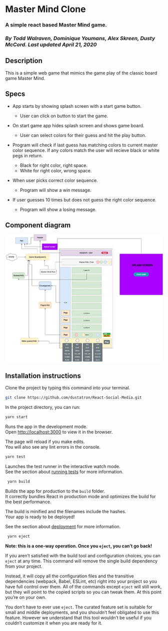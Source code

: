 # Master Mind Clone 
### A simple react based Master Mind game.
### _By Todd Walraven, Dominique Youmans, Alex Skreen, Dusty McCord. Last updated April 21, 2020_

## Description
This is a simple web game that mimics the game play of the classic board game Master Mind. 

## Specs

* App starts by showing splash screen with a start game button.
  * User can click on button to start the game. 

* On start game app hides splash screen and shows game board.
    * User can select colors for their guess and hit the play button.

* Program will check if last guess has matching colors to current master color sequence. If any colors match the user will recieve black or white pegs in return.
    * Black for right color, right space.
    * White for right color, wrong space.

* When user picks correct color sequence.
    * Program will show a win message.
    
* If user guesses 10 times but does not guess the right color sequence.
    * Program will show a losing message. 

  
## Component diagram 

![Component Map](src/img/mockup.jpg)


## Installation instructions

Clone the project by typing this command into your terminal.
```sh
git clone https://github.com/dustatron/React-Social-Media.git
```

In the project directory, you can run: 

 ```sh
 yarn start
```
Runs the app in the development mode.<br />
Open [http://localhost:3000](http://localhost:3000) to view it in the browser.

The page will reload if you make edits.<br />
You will also see any lint errors in the console.

 ```sh
 yarn test
```
Launches the test runner in the interactive watch mode.<br />
See the section about [running tests](https://facebook.github.io/create-react-app/docs/running-tests) for more information.

 ```sh
  yarn build
 ```

Builds the app for production to the `build` folder.<br />
It correctly bundles React in production mode and optimizes the build for the best performance.

The build is minified and the filenames include the hashes.<br />
Your app is ready to be deployed!

See the section about [deployment](https://facebook.github.io/create-react-app/docs/deployment) for more information.

 ```sh
  yarn eject
 ```
**Note: this is a one-way operation. Once you `eject`, you can’t go back!**

If you aren’t satisfied with the build tool and configuration choices, you can `eject` at any time. This command will remove the single build dependency from your project.

Instead, it will copy all the configuration files and the transitive dependencies (webpack, Babel, ESLint, etc) right into your project so you have full control over them. All of the commands except `eject` will still work, but they will point to the copied scripts so you can tweak them. At this point you’re on your own.

You don’t have to ever use `eject`. The curated feature set is suitable for small and middle deployments, and you shouldn’t feel obligated to use this feature. However we understand that this tool wouldn’t be useful if you couldn’t customize it when you are ready for it.
